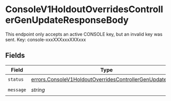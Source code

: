 # ConsoleV1HoldoutOverridesControllerGenUpdateResponseBody

This endpoint only accepts an active CONSOLE key, but an invalid key was sent. Key: console-xxxXXXxxxXXXxxx


## Fields

| Field                                                                                                                                  | Type                                                                                                                                   | Required                                                                                                                               | Description                                                                                                                            |
| -------------------------------------------------------------------------------------------------------------------------------------- | -------------------------------------------------------------------------------------------------------------------------------------- | -------------------------------------------------------------------------------------------------------------------------------------- | -------------------------------------------------------------------------------------------------------------------------------------- |
| `status`                                                                                                                               | [errors.ConsoleV1HoldoutOverridesControllerGenUpdateStatus](../../models/errors/consolev1holdoutoverridescontrollergenupdatestatus.md) | :heavy_check_mark:                                                                                                                     | N/A                                                                                                                                    |
| `message`                                                                                                                              | *string*                                                                                                                               | :heavy_check_mark:                                                                                                                     | N/A                                                                                                                                    |